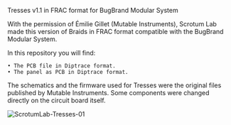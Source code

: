 Tresses v1.1 in FRAC format for BugBrand Modular System

With the permission of Émilie Gillet (Mutable Instruments), Scrotum Lab made this version of Braids in FRAC format compatible with the BugBrand Modular System.

In this repository you will find:

    • The PCB file in Diptrace format.
    • The panel as PCB in Diptrace format.

The schematics and the firmware used for Tresses were the original files published by Mutable Instruments. Some components were changed directly on the circuit board itself.
    
![ScrotumLab-Tresses-01](https://user-images.githubusercontent.com/39232489/90115694-b9a7e180-dd54-11ea-99b1-ae7f4c150a95.jpg)
